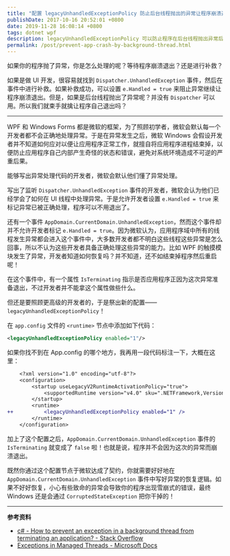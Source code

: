 ```yaml
---
title: "配置 legacyUnhandledExceptionPolicy 防止后台线程抛出的异常让程序崩溃退出"
publishDate: 2017-10-16 20:52:01 +0800
date: 2019-11-28 16:08:14 +0800
tags: dotnet wpf
description: legacyUnhandledExceptionPolicy 可以防止程序在后台线程抛出异常后崩溃退出。
permalink: /post/prevent-app-crash-by-background-thread.html
---
```


如果你的程序抛了异常，你是怎么处理的呢？等待程序崩溃退出？还是进行补救？

如果是做 UI 开发，很容易就找到 `Dispatcher.UnhandledException` 事件，然后在事件中进行补救。如果补救成功，可以设置 `e.Handled = true` 来阻止异常继续让程序崩溃退出。但是，如果是后台线程抛出了异常呢？并没有 `Dispatcher` 可以用。所以我们就束手就擒让程序自己退出吗？

---

WPF 和 Windows Forms 都是微软的框架，为了照顾初学者，微软会默认每一个开发者都不会正确地处理异常。于是在异常发生之后，微软 Windows 会假设开发者并不知道如何应对以便让应用程序正常工作，就擅自将应用程序进程结束掉，以便防止应用程序自己内部产生奇怪的状态和错误，避免对系统环境造成不可逆的严重后果。

能够写出异常处理代码的开发者，微软会默认他们懂了异常处理。

写出了监听 `Dispatcher.UnhandledException` 事件的开发者，微软会认为他们已经学会了如何在 UI 线程中处理异常。于是允许开发者设置 `e.Handled = true` 来标记异常已被正确处理，程序可以不用退出了。

还有一个事件 `AppDomain.CurrentDomain.UnhandledException`，然而这个事件却并不允许开发者标记 `e.Handled = true`。因为微软认为，应用程序域中所有的线程发生异常都会进入这个事件中，大多数开发者都不明白这些线程这些异常是怎么回事，所以不认为这些开发者具备正确处理这些异常的能力。比如 WPF 的触摸模块发生了异常，开发者知道如何恢复吗？并不知道，还不如结束掉程序然后重启呢！

在这个事件中，有一个属性 `IsTerminating` 指示是否应用程序正因为这次异常准备退出，不过开发者并不能拿这个属性做些什么。

但还是要照顾更高级的开发者的，于是祭出新的配置——`legacyUnhandledExceptionPolicy`！

在 `app.config` 文件的 `<runtime>` 节点中添加如下代码：

```xml
<legacyUnhandledExceptionPolicy enabled="1"/>  
```

如果你找不到在 App.config 的哪个地方，我再用一段代码标注一下，大概在这里：

```diff
    <?xml version="1.0" encoding="utf-8"?>
    <configuration>
        <startup useLegacyV2RuntimeActivationPolicy="true">
            <supportedRuntime version="v4.0" sku=".NETFramework,Version=v4.8" />
        </startup>
        <runtime>
++          <legacyUnhandledExceptionPolicy enabled="1" />
        </runtime>
    </configuration>
```

加上了这个配置之后，`AppDomain.CurrentDomain.UnhandledException` 事件的 `IsTerminating` 就变成了 `false` 啦！也就是说，程序并不会因为这次的异常而崩溃退出。

既然你通过这个配置节点于微软达成了契约，你就需要好好地在 `AppDomain.CurrentDomain.UnhandledException` 事件中写好异常的恢复逻辑。如果不好好恢复，小心有些致命的异常会导致你的程序出现雪崩式的错误，最终 Windows 还是会通过 `CorruptedStateException` 把你干掉的！

---

**参考资料**
- [c# - How to prevent an exception in a background thread from terminating an application? - Stack Overflow](https://stackoverflow.com/questions/186854/how-to-prevent-an-exception-in-a-background-thread-from-terminating-an-applicati)
- [Exceptions in Managed Threads - Microsoft Docs](https://docs.microsoft.com/en-us/dotnet/standard/threading/exceptions-in-managed-threads?wt.mc_id=MVP)


